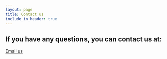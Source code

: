 ```yaml
---
layout: page
title: Contact us
include_in_header: true
---
```


## If you have any questions, you can contact us at:  
[Email us](mailto:traintuga@outlook.com)
